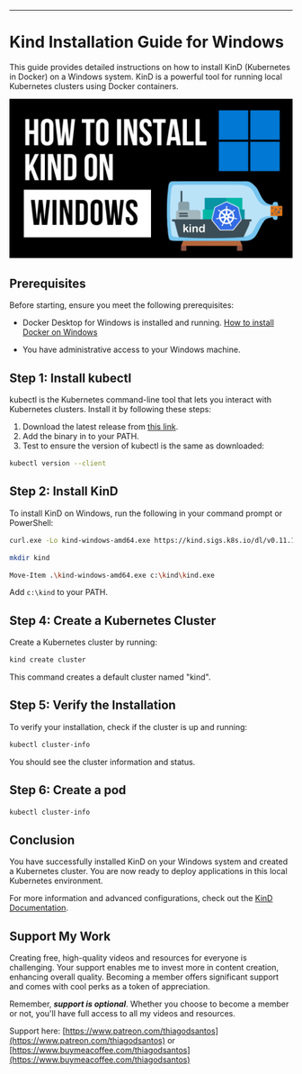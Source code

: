 ---
# Kind Installation Guide for Windows

This guide provides detailed instructions on how to install KinD (Kubernetes in Docker) on a Windows system. KinD is a powerful tool for running local Kubernetes clusters using Docker containers.

![Watch the Video](kind-windows.png)

## Prerequisites

Before starting, ensure you meet the following prerequisites:
- Docker Desktop for Windows is installed and running. [How to install Docker on Windows](https://www.youtube.com/watch?v=8MrnvUSW_34)

- You have administrative access to your Windows machine.

## Step 1: Install kubectl

kubectl is the Kubernetes command-line tool that lets you interact with Kubernetes clusters. Install it by following these steps:

1. Download the latest release from [this link](https://kubernetes.io/docs/tasks/tools/install-kubectl-windows/).
2. Add the binary in to your PATH.
3. Test to ensure the version of kubectl is the same as downloaded:

```bash
kubectl version --client
```

## Step 2: Install KinD

To install KinD on Windows, run the following in your command prompt or PowerShell:

```bash
curl.exe -Lo kind-windows-amd64.exe https://kind.sigs.k8s.io/dl/v0.11.1/kind-windows-amd64
```

```bash
mkdir kind
```

```bash
Move-Item .\kind-windows-amd64.exe c:\kind\kind.exe
```

Add `c:\kind` to your PATH. 

## Step 4: Create a Kubernetes Cluster

Create a Kubernetes cluster by running:

```bash
kind create cluster
```

This command creates a default cluster named "kind".

## Step 5: Verify the Installation

To verify your installation, check if the cluster is up and running:

```bash
kubectl cluster-info
```

You should see the cluster information and status.

## Step 6: Create a pod

```bash
kubectl cluster-info
```

## Conclusion

You have successfully installed KinD on your Windows system and created a Kubernetes cluster. You are now ready to deploy applications in this local Kubernetes environment.

For more information and advanced configurations, check out the [KinD Documentation](https://kind.sigs.k8s.io/docs/user/quick-start/).

## Support My Work

Creating free, high-quality videos and resources for everyone is challenging. Your support enables me to invest more in content creation, enhancing overall quality. Becoming a member offers significant support and comes with cool perks as a token of appreciation.

Remember, ***support is optional***. Whether you choose to become a member or not, you'll have full access to all my videos and resources.

Support here: [https://www.patreon.com/thiagodsantos](https://www.patreon.com/thiagodsantos) or [https://www.buymeacoffee.com/thiagodsantos](https://www.buymeacoffee.com/thiagodsantos)
